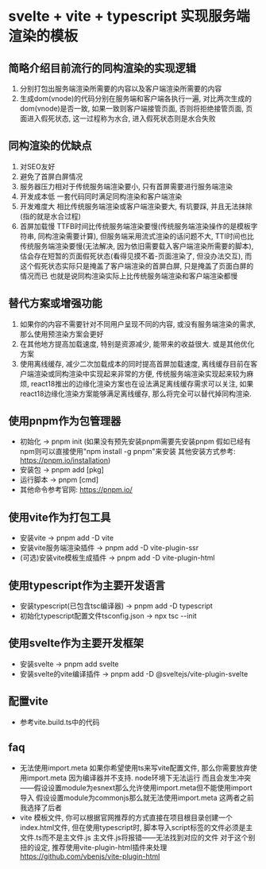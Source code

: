 # svelte + vite + typescript 实现服务端渲染的模板

## 简略介绍目前流行的同构渲染的实现逻辑
 1. 分别打包出服务端渲染所需要的内容以及客户端渲染所需要的内容
 2. 生成dom(vnode)的代码分别在服务端和客户端各执行一遍, 对比两次生成的dom(vnode)是否一致, 如果一致则客户端接管页面, 否则将拒绝接管页面, 页面进入假死状态, 这一过程称为水合, 进入假死状态则是水合失败

## 同构渲染的优缺点
 1. 对SEO友好
 2. 避免了首屏白屏情况
 3. 服务器压力相对于传统服务端渲染要小, 只有首屏需要进行服务端渲染
 4. 开发成本低 一套代码同时满足同构渲染和客户端渲染
 5. 开发难度大 相比传统服务端渲染或客户端渲染要大, 有坑要踩, 并且无法抹除(指的就是水合过程)
 6. 首屏加载慢 TTFB时间比传统服务端渲染要慢(传统服务端渲染操作的是模板字符串, 同构渲染需要计算), 但服务端采用流式渲染的话问题不大, TTI时间也比传统服务端渲染要慢(无法解决, 因为依旧需要载入客户端渲染所需要的脚本), 估会存在短暂的页面假死状态(看得见摸不着-页面渲染了, 但没办法交互), 而这个假死状态实际只是掩盖了客户端渲染的首屏白屏, 只是掩盖了页面白屏的情况而已 也就是说同构渲染实际上比传统服务端渲染和客户端渲染都慢

 ## 替代方案或增强功能
  1. 如果你的内容不需要针对不同用户呈现不同的内容, 或没有服务端渲染的需求, 那么使用预渲染方案会更好
  2. 在其他地方提高加载速度, 特别是资源减少, 能带来的收益很大. 或是其他优化方案
  3. 使用离线缓存, 减少二次加载成本的同时提高首屏加载速度, 离线缓存目前在客户端渲染或同构渲染中实现起来非常的方便, 传统服务端渲染实现起来较为麻烦, react18推出的边缘化渲染方案也在设法满足离线缓存需求可以关注, 如果react18边缘化渲染方案能够满足离线缓存, 那么将完全可以替代掉同构渲染.

## 使用pnpm作为包管理器
 - 初始化 -> pnpm init (如果没有预先安装pnpm需要先安装pnpm 假如已经有npm则可以直接使用"npm install -g pnpm"来安装 其他安装方式参考: https://pnpm.io/installation)
 - 安装包 -> pnpm add \[pkg\]
 - 运行脚本 -> pnpm \[cmd\]
 - 其他命令参考官网: https://pnpm.io/

## 使用vite作为打包工具
 - 安装vite -> pnpm add -D vite
 - 安装vite服务端渲染插件 -> pnpm add -D vite-plugin-ssr
 - (可选)安装vite模板生成插件 -> pnpm add -D vite-plugin-html

## 使用typescript作为主要开发语言
 - 安装typescript(已包含tsc编译器) -> pnpm add -D typescript
 - 初始化typescript配置文件tsconfig.json -> npx tsc --init

## 使用svelte作为主要开发框架
 - 安装svelte -> pnpm add svelte
 - 安装svelte的vite编译插件 -> pnpm add -D @sveltejs/vite-plugin-svelte

## 配置vite
 - 参考vite.build.ts中的代码

## faq
 - 无法使用import.meta 如果你希望使用ts来写vite配置文件, 那么你需要放弃使用import.meta 因为编译器并不支持. node环境下无法运行 而且会发生冲突——假设设置module为esnext那么允许使用import.meta但不能使用import导入 假设设置module为commonjs那么就无法使用import.meta 这两者之前我选择了后者
 - vite 模板文件, 你可以根据官网推荐的方式直接在项目根目录创建一个index.html文件, 但在使用typescript时, 脚本导入script标签的文件必须是主文件.ts而不是主文件.js 主文件.js将报错——无法找到对应的文件 对于这个别扭的设定, 推荐使用vite-plugin-html插件来处理 https://github.com/vbenjs/vite-plugin-html
